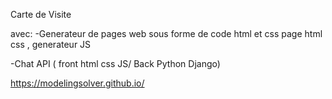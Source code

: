 Carte de Visite

avec:
 -Generateur de pages web sous forme de code html et css
page html css , generateur JS

 -Chat API ( front html css JS/ Back Python Django)
 
https://modelingsolver.github.io/
